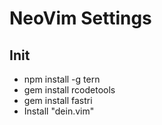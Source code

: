 # NeoVim Settings
## Init
- npm install -g tern
- gem install rcodetools
- gem install fastri
- Install "dein.vim"
